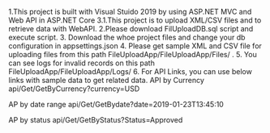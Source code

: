 1.This project is built with Visual Stuido 2019  by using ASP.NET MVC and Web API  in ASP.NET Core 3.1.This project is to upload XML/CSV files and to retrieve data with WebAPI.
2.Please download FilUploadDB.sql script and execute script.
3. Download the whoe project files and change your db configuration in appsettings.json
4. Please get sample XML and CSV file for uploading files from this path FileUploadApp/FileUploadApp/Files/ .
5. You can see logs for invalid records on this path FileUploadApp/FileUploadApp/Logs/
6. For API Links, you can use below links with sample data to get related data.
API by Currency
api/Get/GetByCurrency?currency=USD

AP  by date range
api/Get/GetBydate?date=2019-01-23T13:45:10

AP  by status
api/Get/GetByStatus?Status=Approved
